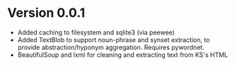 Version 0.0.1
=============

* Added caching to filesystem and sqlite3 (via peewee)
* Added TextBlob to support noun-phrase and synset extraction, to provide abstraction/hyponym aggregation. Requires pywordnet.
* BeautifulSoup and lxml for cleaning and extracting text from KS's HTML

